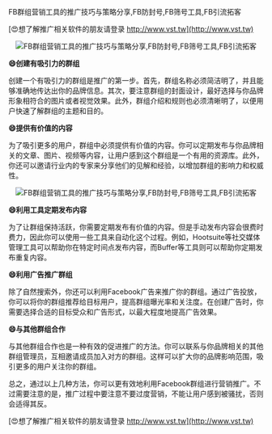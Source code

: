 FB群组营销工具的推广技巧与策略分享,FB防封号,FB筛号工具,FB引流拓客

[😍想了解推广相关软件的朋友请登录 http://www.vst.tw](http://www.vst.tw)

 <center><img src="https://vst.tw/MP4/tuiguang/png/6.png" alt="FB群组营销工具的推广技巧与策略分享,FB防封号,FB筛号工具,FB引流拓客"></center>

**😄创建有吸引力的群组**

创建一个有吸引力的群组是推广的第一步。首先，群组名称必须简洁明了，并且能够准确地传达出你的品牌信息。其次，要注意群组的封面设计，最好选择与你品牌形象相符合的图片或者视觉效果。此外，群组介绍和规则也必须清晰明了，以便用户快速了解群组的主题和目的。

**😄提供有价值的内容**

为了吸引更多的用户，群组中必须提供有价值的内容。你可以定期发布与你品牌相关的文章、图片、视频等内容，让用户感到这个群组是一个有用的资源库。此外，你还可以邀请行业内的专家来分享他们的见解和经验，以增加群组的影响力和权威性。

 <center><img src="https://vst.tw/MP4/tuiguang/png/6.png" alt="FB群组营销工具的推广技巧与策略分享,FB防封号,FB筛号工具,FB引流拓客"></center>

**😄利用工具定期发布内容**

为了让群组保持活跃，你需要定期发布有价值的内容。但是手动发布内容会很费时费力，因此你可以使用一些工具来自动化这个过程。例如，Hootsuite等社交媒体管理工具可以帮助你在特定时间点发布内容，而Buffer等工具则可以帮助你定期发布重复内容。

**😄利用广告推广群组**

除了自然搜索外，你还可以利用Facebook广告来推广你的群组。通过广告投放，你可以将你的群组推荐给目标用户，提高群组曝光率和关注度。在创建广告时，你需要选择合适的目标受众和广告形式，以最大程度地提高广告效果。

**😄与其他群组合作**

与其他群组合作也是一种有效的促进推广的方法。你可以联系与你品牌相关的其他群组管理员，互相邀请成员加入对方的群组。这样可以扩大你的品牌影响范围，吸引更多的用户关注你的群组。

总之，通过以上几种方法，你可以更有效地利用Facebook群组进行营销推广。不过需要注意的是，推广过程中要注意不要过度营销，不能让用户感到被骚扰，否则会适得其反。

[😍想了解推广相关软件的朋友请登录 http://www.vst.tw](http://www.vst.tw)



